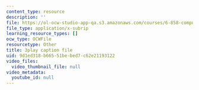 ```yaml
---
content_type: resource
description: ''
file: https://ol-ocw-studio-app-qa.s3.amazonaws.com/courses/6-858-computer-systems-security-fall-2014/9d1ed318b66551bebed7c62e21193122_dNl22h1kW1k.vtt
file_type: application/x-subrip
learning_resource_types: []
ocw_type: OCWFile
resourcetype: Other
title: 3play caption file
uid: 9d1ed318-b665-51be-bed7-c62e21193122
video_files:
  video_thumbnail_file: null
video_metadata:
  youtube_id: null
---
```

